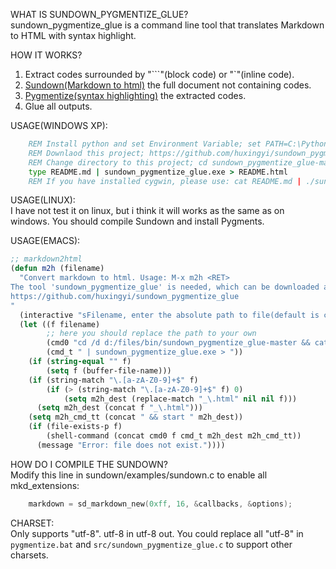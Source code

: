 WHAT IS SUNDOWN_PYGMENTIZE_GLUE?  
sundown_pygmentize_glue is a command line tool that translates Markdown to HTML with syntax highlight.

HOW IT WORKS?  
1. Extract codes surrounded by "\`\`\`"(block code) or "\`"(inline code).  
2. [Sundown(Markdown to html)](https://github.com/vmg/sundown) the full document not containing codes.  
3. [Pygmentize(syntax highlighting)](http://pygments.org) the extracted codes.  
4. Glue all outputs.

USAGE(WINDOWS XP):  
```bat
    REM Install python and set Environment Variable; set PATH=C:\Python27;%PATH%
    REM Downlaod this project; https://github.com/huxingyi/sundown_pygmentize_glue/archive/master.zip
    REM Change directory to this project; cd sundown_pygmentize_glue-master
    type README.md | sundown_pygmentize_glue.exe > README.html
    REM If you have installed cygwin, please use: cat README.md | ./sundown_pygmentize_glue > README.html
```

USAGE(LINUX):  
I have not test it on linux, but i think it will works as the same as on windows. You should compile Sundown and install Pygments.

USAGE(EMACS):  
```lisp
;; markdown2html
(defun m2h (filename)
  "Convert markdown to html. Usage: M-x m2h <RET>
The tool 'sundown_pygmentize_glue' is needed, which can be downloaded at
https://github.com/huxingyi/sundown_pygmentize_glue
"
  (interactive "sFilename, enter the absolute path to file(default is current buffer): ")
  (let ((f filename)
        ;; here you should replace the path to your own
        (cmd0 "cd /d d:/files/bin/sundown_pygmentize_glue-master && cat ")
        (cmd_t " | sundown_pygmentize_glue.exe > "))
    (if (string-equal "" f)
        (setq f (buffer-file-name)))
    (if (string-match "\.[a-zA-Z0-9]+$" f)
        (if (> (string-match "\.[a-zA-Z0-9]+$" f) 0)
            (setq m2h_dest (replace-match "_\.html" nil nil f)))
      (setq m2h_dest (concat f "_\.html")))
    (setq m2h_cmd_tt (concat " && start " m2h_dest))
    (if (file-exists-p f)
        (shell-command (concat cmd0 f cmd_t m2h_dest m2h_cmd_tt))
      (message "Error: file does not exist."))))
```

HOW DO I COMPILE THE SUNDOWN?  
 Modify this line in sundown/examples/sundown.c to enable all mkd_extensions:
```c
    markdown = sd_markdown_new(0xff, 16, &callbacks, &options);
```

CHARSET:  
Only supports "utf-8". utf-8 in utf-8 out. 
You could replace all "utf-8" in `pygmentize.bat` and `src/sundown_pygmentize_glue.c` to support other charsets.

